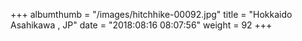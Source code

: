 +++
albumthumb = "/images/hitchhike-00092.jpg"
title = "Hokkaido Asahikawa , JP"
date = "2018:08:16 08:07:56"
weight = 92
+++
